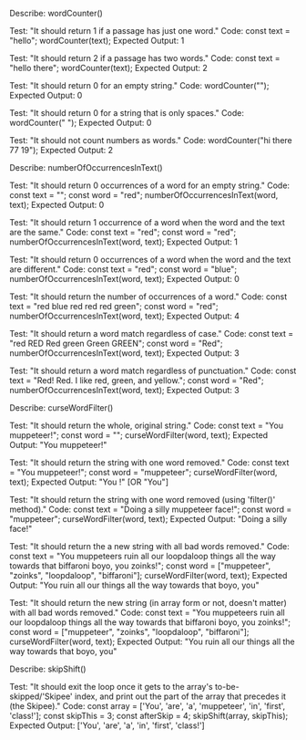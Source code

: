 <!-- Pseudo-code testing for 'wordCounter()' [1st and 2nd from Lsn 24] -->
Describe: wordCounter()

Test: "It should return 1 if a passage has just one word."
Code:
const text = "hello";
wordCounter(text);
Expected Output: 1

Test: "It should return 2 if a passage has two words."
Code:
const text = "hello there";
wordCounter(text);
Expected Output: 2 

Test: "It should return 0 for an empty string."
Code: wordCounter("");
Expected Output: 0

Test: "It should return 0 for a string that is only spaces."
Code: wordCounter("            "); 
Expected Output: 0

Test: "It should not count numbers as words."
Code: wordCounter("hi there 77 19");
Expected Output: 2 



<!--[Lsn 26]--> 
Describe: numberOfOccurrencesInText() 

Test: "It should return 0 occurrences of a word for an empty string."
Code:
const text = "";
const word = "red";
numberOfOccurrencesInText(word, text);
Expected Output: 0 

Test: "It should return 1 occurrence of a word when the word and the text are the same."
Code:
const text = "red";
const word = "red";
numberOfOccurrencesInText(word, text);
Expected Output: 1

Test: "It should return 0 occurrences of a word when the word and the text are different."
Code:
const text = "red";
const word = "blue";
numberOfOccurrencesInText(word, text);
Expected Output: 0

Test: "It should return the number of occurrences of a word."
Code:
const text = "red blue red red red green";
const word = "red";
numberOfOccurrencesInText(word, text);
Expected Output: 4

Test: "It should return a word match regardless of case."
Code:
const text = "red RED Red green Green GREEN";
const word = "Red";
numberOfOccurrencesInText(word, text);
Expected Output: 3

Test: "It should return a word match regardless of punctuation."
Code:
const text = "Red! Red. I like red, green, and yellow.";
const word = "Red";
numberOfOccurrencesInText(word, text);
Expected Output: 3



Describe: curseWordFilter() 

Test: "It should return the whole, original string."
Code:
const text = "You muppeteer!"; 
const word = ""; 
curseWordFilter(word, text); 
Expected Output: "You muppeteer!" 

Test: "It should return the string with one word removed."
Code:
const text = "You muppeteer!"; 
const word = "muppeteer"; 
curseWordFilter(word, text); 
Expected Output: "You !" [OR  "You"]

Test: "It should return the string with one word removed (using 'filter()' method)."
Code:
const text = "Doing a silly muppeteer face!"; 
const word = "muppeteer"; 
curseWordFilter(word, text); 
Expected Output: "Doing a silly face!" 


Test: "It should return the a new string with all bad words removed."
Code:
const text = "You muppeteers ruin all our loopdaloop things all the way towards that biffaroni boyo, you zoinks!"; 
const word = ["muppeteer", "zoinks", "loopdaloop", "biffaroni"]; 
curseWordFilter(word, text); 
Expected Output: "You ruin all our things all the way towards that boyo, you" 


<!--(Switched to doing TDD on 'skipShift' here, to assist with this function.    
The tests for that function occur before the next Test below.)--> 


Test: "It should return the new string (in array form or not, doesn't matter) with all bad words removed."
Code:
const text = "You muppeteers ruin all our loopdaloop things all the way towards that biffaroni boyo, you zoinks!"; 
const word = ["muppeteer", "zoinks", "loopdaloop", "biffaroni"]; 
curseWordFilter(word, text); 
Expected Output: "You ruin all our things all the way towards that boyo, you" 




Describe: skipShift() 

Test: "It should exit the loop once it gets to the array's to-be-skipped/'Skipee' index, and print out the part of the array that precedes it (the Skipee)."
Code:
const array = ['You', 'are', 'a', 'muppeteer', 'in', 'first', 'class!']; 
const skipThis = 3; 
const afterSkip = 4; 
skipShift(array, skipThis); 
Expected Output: ['You', 'are', 'a', 'in', 'first', 'class!'] 

